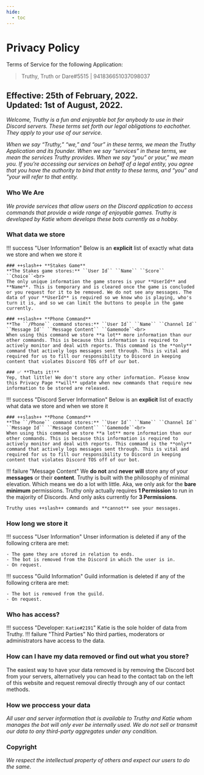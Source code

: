 ```yaml
---
hide:
  - toc
---
```


# Privacy Policy

Terms of Service for the following Application:
> Truthy, Truth or Dare#5515 | 941836651037098037

Effective: **25th of February, 2022.**
<br>
Updated: **1st of August, 2022.**
---

*Welcome, Truthy is a fun and enjoyable bot for anybody to use in their Discord servers. These terms set forth our legal obligations to eachother. They apply to your use of our service.*

*When we say “Truthy,” “we,” and “our” in these terms, we mean the Truthy Application and its founder. When we say “services” in these terms, we mean the services Truthy provides. When we say “you” or your," we mean you. If you’re accessing our services on behalf of a legal entity, you agree that you have the authority to bind that entity to these terms, and “you” and "your will refer to that entity.*

### **Who We Are**
*We provide services that allow users on the Discord application to access commands that provide a wide range of enjoyable games. Truthy is developed by Katie whom develops these bots currently as a hobby.*

### **What data we store**
!!! success "User Information"
    Below is an **explicit** list of exactly what data we store and when we store it

    ### ++slash++ **Stakes Game**
    **The Stakes game stores:** ``User Id`` ``Name`` ``Score`` ``Choice``<br>
    The only unique information the game stores is your **UserId** and **Name**. This is temporary and is cleared once the game is concluded or you request for it to be removed. We do not see any messages. The data of your **UserId** is required so we know who is playing, who's turn it is, and so we can limit the buttons to people in the game currently.

    ### ++slash++ **Phone Command**
    **The ``/Phone`` command stores:** ``User Id`` ``Name`` ``Channel Id`` ``Message Id`` ``Message Content`` ``Gamemode``<br>
    When using this command we store **a lot** more information than our other commands. This is because this information is required to actively monitor and deal with reports. This command is the **only** command that actively logs messages sent through. This is vital and required for us to fill our responsibility to Discord in keeping content that violates Discord TOS off of our bot.

    ### ✅ **Thats it!**
    Yep, that little! We don't store any other information. Please know this Privacy Page **will** update when new commands that require new information to be stored are released.

!!! success "Discord Server Information"
    Below is an **explicit** list of exactly what data we store and when we store it

    ### ++slash++ **Phone Command**
    **The ``/Phone`` command stores:** ``User Id`` ``Name`` ``Channel Id`` ``Message Id`` ``Message Content`` ``Gamemode``<br>
    When using this command we store **a lot** more information than our other commands. This is because this information is required to actively monitor and deal with reports. This command is the **only** command that actively logs messages sent through. This is vital and required for us to fill our responsibility to Discord in keeping content that violates Discord TOS off of our bot.

!!! failure "Message Content"
    We **do not** and **never will** store any of your **messages** or their **content**. Truthy is built with the philosophy of minimal elevation. Which means we do a lot with little. Aka, we only ask for the **bare minimum** permissions. Truthy only actually requires **1 Permission** to run in the majority of Discords. And only asks currently for **3 Permissions**. 

    Truthy uses ++slash++ commands and **cannot** see your messages.

### **How long we store it**
!!! success "User Information"
    Unser information is deleted if any of the following critera are met:

    - The game they are stored in relation to ends.
    - The bot is removed from the Discord in which the user is in.
    - On request.

!!! success "Guild Information"
    Guild information is deleted if any of the following critera are met:

    - The bot is removed from the guild.
    - On request.

### **Who has access?**
!!! success "Developer: ``Katie#2191``"
    Katie is the sole holder of data from Truthy.
!!! failure "Third Parties"
    No third parties, moderators or administrators have access to the data.

### **How can I have my data removed or find out what you store?**
The easiest way to have your data removed is by removing the Discord bot from your servers, alternatively you can head to the contact tab on the left of this website and request removal directly through any of our contact methods.

### **How we proccess your data**
*All user and server information that is available to Truthy and Katie whom manages the bot will only ever be internally used. We do not sell or transmit our data to any third-party aggregates under any condition.*
 
### **Copyright**
*We respect the intellectual property of others and expect our users to do the same.*